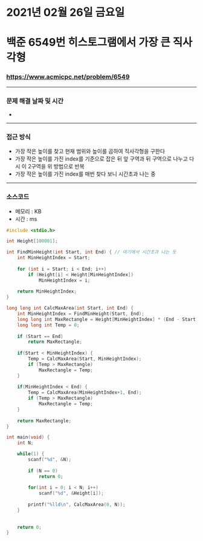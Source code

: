 # 2021년 02월 26일 금요일
# 백준 6549번 히스토그램에서 가장 큰 직사각형
### https://www.acmicpc.net/problem/6549

---
### 문제 해결 날짜 및 시간
- 

---

### 접근 방식
- 가장 작은 높이를 찾고 현재 범위와 높이를 곱하여 직사각형을 구한다
- 가장 작은 높이를 가진 index를 기준으로 잡은 뒤 앞 구역과 뒤 구역으로 나누고 다시 이 2구역을 위 방법으로 반복
- 가장 작은 높이를 가진 index를 매번 찾다 보니 시간초과 나는 중

---

### 소스코드
- 메모리 : KB
- 시간 : ms
```c
#include <stdio.h>

int Height[100001];

int FindMinHeight(int Start, int End) { // 여기에서 시간초과 나는 듯
	int MinHeightIndex = Start;
	
	for (int i = Start; i < End; i++)
		if (Height[i] < Height[MinHeightIndex])
			MinHeightIndex = i;
	
	return MinHeightIndex;
}

long long int CalcMaxArea(int Start, int End) {
	int MinHeightIndex = FindMinHeight(Start, End);
	long long int MaxRectangle = Height[MinHeightIndex] * (End - Start);
	long long int Temp = 0;
	
	if (Start == End)
		return MaxRectangle;
	
	if(Start < MinHeightIndex) {
		Temp = CalcMaxArea(Start, MinHeightIndex);
		if (Temp > MaxRectangle)
			MaxRectangle = Temp;
	}
	
	if(MinHeightIndex < End) {
		Temp = CalcMaxArea(MinHeightIndex+1, End);
		if (Temp > MaxRectangle)
			MaxRectangle = Temp;
	}
	
	return MaxRectangle;
}

int main(void) {
	int N;

	while(1) {
		scanf("%d", &N);
		
		if (N == 0)
			return 0;
		
		for(int i = 0; i < N; i++)
			scanf("%d", &Height[i]);
		
		printf("%lld\n", CalcMaxArea(0, N));
	}
	
	
	return 0;
}

```
